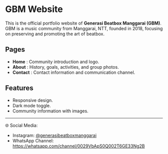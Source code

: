 # GBM Website

This is the official portfolio website of **Generasi Beatbox Manggarai (GBM)**.  
GBM is a music community from Manggarai, NTT, founded in 2018, focusing on preserving and promoting the art of beatbox.  

## Pages
- **Home** : Community introduction and logo.
- **About** : History, goals, activities, and group photos.
- **Contact** : Contact information and communication channel.

## Features
- Responsive design.
- Dark mode toggle.
- Community information with images.

---

🌐 Social Media:  
- Instagram: [@generasibeatboxmanggarai](https://www.instagram.com/generasibeatboxmanggarai)  
- WhatsApp Channel: https://whatsapp.com/channel/0029VbApS0Q002T6GE33Ng2B

